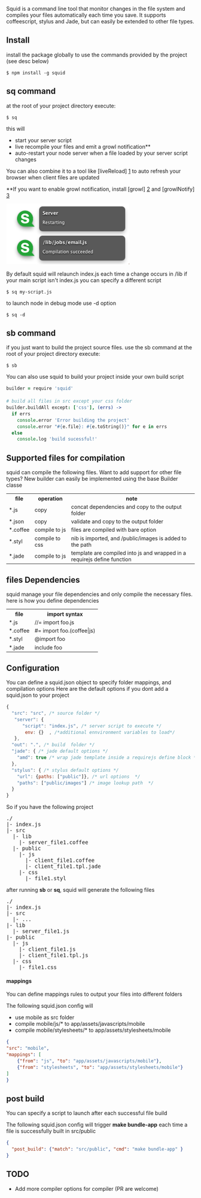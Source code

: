 Squid is a command line tool that monitor changes in the file system and compiles your files automatically each time you save.
It supports coffeescript, stylus and Jade, but can easily be extended to other file types.

## Install

install the package globally to use the commands provided by the project (see desc below)

```
$ npm install -g squid
```

## sq command

at the root of your project directory execute:

```
$ sq
```

this will

- start your server script
- live recompile your files and emit a growl notification**
- auto-restart your node server when a file loaded by your server script changes

You can also combine it to a tool like [liveReload] [1] to auto refresh your browser when client files are updated

**If you want to enable growl notification, install [growl] [2] and [growlNotify] [3]

![growl screenshot](https://github.com/pgherveou/squid/raw/gh-pages/images/growl.screenshot.png)

By default squid will relaunch index.js each time a change occurs in /lib if your main script isn't index.js
you can specify a different script

```
$ sq my-script.js
```

to launch node in debug mode use -d option

```
$ sq -d
```

## sb command

if you just want to build the project source files. use the sb command
at the root of your project directory execute:

```
$ sb
```

You can also use squid to build your project inside your own build script

```coffee
builder = require 'squid'

# build all files in src except your css folder
builder.buildAll except: ['css'], (errs) ->
  if errs
    console.error 'Error building the project'
    console.error "#{e.file}: #{e.toString()}" for e in errs
  else
    console.log 'build sucessful!'
```

## Supported files for compilation

squid can compile the following files.
Want to add support for other file types? New builder can easily be implemented using the base Builder classe

<table>
  <tr>
    <th>file</th><th>operation</th><th>note</th>
  </tr>
  <tr>
    <td>*.js</td><td>copy</td><td>concat dependencies and copy to the output folder</td>
  </tr>
  <tr>
    <td>*.json</td><td>copy</td><td>validate and copy to the output folder</td>
  </tr>
  <tr>
    <td>*.coffee</td><td>compile to js</td><td>files are compiled with bare option</td>
  </tr>
  <tr>
    <td>*.styl</td><td>compile to css</td><td>nib is imported, and /public/images is added to the path</td>
  </tr>
  <tr>
    <td>*.jade</td><td>compile to js</td><td>template are compiled into js and wrapped in a requirejs define function</td>
  </tr>
</table>

## files Dependencies

squid manage your file dependencies and only compile the necessary files.
here is how you define dependencies

<table>
  <tr>
    <th>file</th><th>import syntax</th>
  </tr>
  <tr>
    <td>*.js</td><td>//= import foo.js</td>
  </tr>
  <tr>
    <td>*.coffee</td><td>#= import foo.(coffee|js)</td>
  </tr>
  <tr>
    <td>*.styl</td><td>@import foo</td>
  </tr>
  <tr>
    <td>*.jade</td><td>include foo</td>
  </tr>
</table>

## Configuration

You can define a squid.json object to specify folder mappings, and compilation options
Here are the default options if you dont add a squid.json to your project

```js
{
  "src": "src", /* source folder */
   "server": {
      "script": "index.js", /* server script to execute */
       env: {}	, /*additional ennvironment variables to load*/
   },
  "out": ".", /* build  folder */
  "jade": { /* jade default options */
    "amd": true /* wrap jade template inside a requirejs define block */
  },
  "stylus": { /* stylus default options */
    "url": {paths: ["public"]}, /* url options  */
    "paths": ["public/images"] /* image lookup path  */
  }
}
```
So if you have the following project
<pre>
./
|- index.js
|- src
  |- lib
    |- server_file1.coffee
  |- public
    |- js
      |- client_file1.coffee
      |- client_file1.tpl.jade
    |- css
      |- file1.styl
</pre>

after running **sb** or **sq**, squid will generate the following files

<pre>
./
|- index.js
|- src
  |- ...
|- lib
  |- server_file1.js
|- public
  |- js
    |- client_file1.js
    |- client_file1.tpl.js
  |- css
    |- file1.css
</pre>


#### mappings

You can define mappings rules to output your files into different folders

The following squid.json config will
- use mobile as src folder
- compile mobile/js/* to app/assets/javascripts/mobile
- compile mobile/stylesheets/* to app/assets/stylesheets/mobile

```json
{
"src": "mobile",
"mappings": [
	{"from": "js", "to": "app/assets/javascripts/mobile"},
	{"from": "stylesheets", "to": "app/assets/stylesheets/mobile"}
]
}
```

## post build

You can specify a script to launch after each successful file build

The following squid.json config will trigger **make bundle-app**  each time a file is successfully
built in src/public

```json
{
  "post_build": {"match": "src/public", "cmd": "make bundle-app" }
}
```

## TODO

- Add more compiler options for compiler (PR are welcome)


[1]: http://livereload.com/                                 "liveReload"
[2]: http://growl.info/growlupdateavailable                 "growl"
[3]: http://growl.info/downloads                            "growlNotify"
